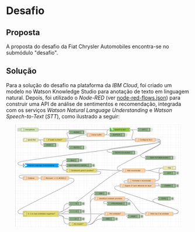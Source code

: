 # Desafio

## Proposta

A proposta do desafio da Fiat Chrysler Automobiles encontra-se no submódulo
"desafio".

## Solução

Para a solução do desafio na plataforma da *IBM Cloud*, foi criado um modelo
no Watson Knowledge Studio para anotação de texto em linguagem natural. Depois,
foi utilizado o *Node-RED* (ver [node-red-flows.json](solução/node-red-flows.json))
para construir uma API de análise de sentimentos e recomendação, integrada com os
serviços *Watson Natural Language Understanding* e *Watson Speech-to-Text*
(*STT*), como ilustrado a seguir:

<div align="center">
<img width="90%" src="./solução/node-red-screenshot.png" alt='Screenshot do fluxo do Node-RED'>
</div>
